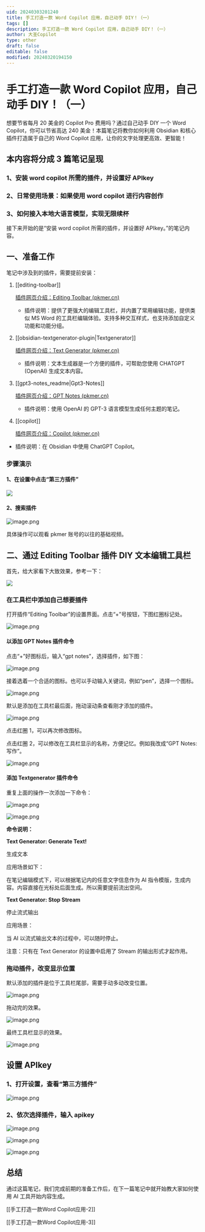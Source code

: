 ```yaml
---
uid: 20240303201240
title: 手工打造一款 Word Copilot 应用，自己动手 DIY！（一）
tags: []
description: 手工打造一款 Word Copilot 应用，自己动手 DIY！（一）
author: 大圣Copilot
type: other
draft: false
editable: false
modified: 20240320194150
---
```


# 手工打造一款 Word Copilot 应用，自己动手 DIY！（一）

想要节省每月 20 美金的 Copilot Pro 费用吗？通过自己动手 DIY 一个 Word Copilot，你可以节省高达 240 美金！本篇笔记将教你如何利用 Obsidian 和核心插件打造属于自己的 Word Copilot 应用，让你的文字处理更高效、更智能！

## 本内容将分成 3 篇笔记呈现

### 1、安装 word copilot 所需的插件，并设置好 APIkey

### 2、日常使用场景：如果使用 word copilot 进行内容创作

### 3、如何接入本地大语言模型，实现无限续杯

接下来开始的是“安装 word copilot 所需的插件，并设置好 APIkey。”的笔记内容。

## 一、准备工作

笔记中涉及到的插件，需要提前安装：

1. [[editing-toolbar]]

	[插件网页介绍：Editing Toolbar (pkmer.cn)](https://pkmer.cn/Pkmer-Docs/10-obsidian/obsidian%E7%A4%BE%E5%8C%BA%E6%8F%92%E4%BB%B6/readme/editing-toolbar_readme/)

	- 插件说明：提供了更强大的编辑工具栏，并内置了常用编辑功能，提供类似 MS Word 的工具栏编辑体验。支持多种交互样式，也支持添加自定义功能和功能分组。

2. [[obsidian-textgenerator-plugin|Textgenerator]]

	[插件网页介绍：Text Generator (pkmer.cn)](https://pkmer.cn/Pkmer-Docs/10-obsidian/obsidian%E7%A4%BE%E5%8C%BA%E6%8F%92%E4%BB%B6/readme/obsidian-textgenerator-plugin_readme/)

	- 插件说明：文本生成器是一个方便的插件，可帮助您使用 CHATGPT (OpenAI) 生成文本内容。

3. [[gpt3-notes_readme|Gpt3-Notes]]

	[插件网页介绍：GPT Notes (pkmer.cn)](https://pkmer.cn/Pkmer-Docs/10-obsidian/obsidian%E7%A4%BE%E5%8C%BA%E6%8F%92%E4%BB%B6/readme/gpt3-notes_readme/)

	- 插件说明：使用 OpenAI 的 GPT-3 语言模型生成任何主题的笔记。

4. [[copilot]]

	[插件网页介绍：Copilot (pkmer.cn)](https://pkmer.cn/Pkmer-Docs/10-obsidian/obsidian%E7%A4%BE%E5%8C%BA%E6%8F%92%E4%BB%B6/readme/copilot_readme/)

- 插件说明：在 Obsidian 中使用 ChatGPT Copilot。

### 步骤演示

#### 1、在设置中点击“第三方插件”

![](https://cdn.pkmer.cn/images/20240303201332.png!pkmer)

#### 2、搜索插件

![image.png](https://cdn.pkmer.cn/images/20240303201413.png!pkmer)

具体操作可以观看 pkmer 账号的以往的基础视频。

## 二、通过 Editing Toolbar 插件 DIY 文本编辑工具栏

首先，给大家看下大致效果，参考一下：

![](https://cdn.pkmer.cn/images/20240303201413.png!pkmer)

### 在工具栏中添加自己想要插件

打开插件“Editing Toolbar”的设置界面。点击“+”号按钮，下图红圈标记处。

![image.png](https://cdn.pkmer.cn/images/20240303201437.png!pkmer)

#### 以添加 GPT Notes 插件命令

点击“+”好图标后，输入“gpt notes”，选择插件，如下图：

![image.png](https://cdn.pkmer.cn/images/20240303201451.png!pkmer)

接着选着一个合适的图标。也可以手动输入关键词，例如“pen”，选择一个图标。

![image.png](https://cdn.pkmer.cn/images/20240303201502.png!pkmer)

默认是添加在工具栏最后面，拖动滚动条查看刚才添加的插件。

![image.png](https://cdn.pkmer.cn/images/20240303201514.png!pkmer)

点击红圈 1，可以再次修改图标。

点击红圈 2，可以修改在工具栏显示的名称，方便记忆。例如我改成“GPT Notes: 写作”。

![image.png](https://cdn.pkmer.cn/images/20240303201520.png!pkmer)

#### 添加 Textgenerator 插件命令

重复上面的操作一次添加一下命令：

![image.png](https://cdn.pkmer.cn/images/20240303201527.png!pkmer)

![image.png](https://cdn.pkmer.cn/images/20240303201535.png!pkmer)

**命令说明：**

**Text Generator: Generate Text!**

生成文本

应用场景如下：

在笔记编辑模式下，可以根据笔记内的任意文字信息作为 AI 指令模版，生成内容。内容直接在光标处后面生成。所以需要提前流出空间。

**Text Generator: Stop Stream**

停止流式输出

应用场景：

当 AI 以流式输出文本的过程中，可以随时停止。

注意：只有在 Text Generator 的设置中启用了 Stream 的输出形式才起作用。

### 拖动插件，改变显示位置

默认添加的插件是位于工具栏尾部，需要手动多动改变位置。

![image.png](https://cdn.pkmer.cn/images/20240303201547.png!pkmer)

拖动完的效果。

![image.png](https://cdn.pkmer.cn/images/20240303201556.png!pkmer)

最终工具栏显示的效果。

![image.png](https://cdn.pkmer.cn/images/20240303201613.png!pkmer)

## 设置 APIkey

### 1、打开设置，查看“第三方插件”

![image.png](https://cdn.pkmer.cn/images/20240303201604.png!pkmer)

### 2、依次选择插件，输入 apikey

![image.png](https://cdn.pkmer.cn/images/20240303201640.png!pkmer)

![image.png](https://cdn.pkmer.cn/images/20240303201621.png!pkmer)

![image.png](https://cdn.pkmer.cn/images/20240303201628.png!pkmer)

## 总结

通过这篇笔记，我们完成前期的准备工作后，在下一篇笔记中就开始教大家如何使用 AI 工具开始内容生成。

[[手工打造一款Word Copilot应用-2]]

[[手工打造一款Word Copilot应用-3]]